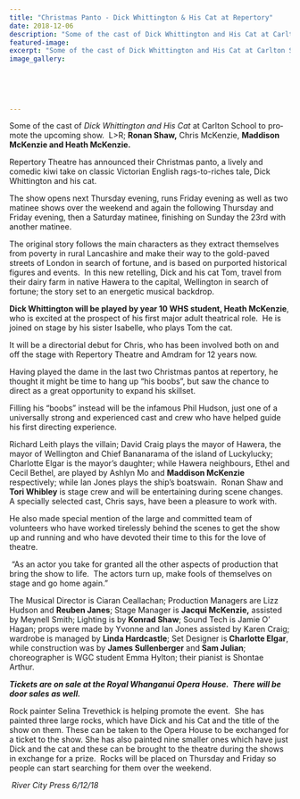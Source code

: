 ```yaml
---
title: "Christmas Panto - Dick Whittington & His Cat at Repertory"
date: 2018-12-06
description: "Some of the cast of Dick Whittington and His Cat at Carlton School to promote the upcoming show..."
featured-image: 
excerpt: "Some of the cast of Dick Whittington and His Cat at Carlton School to promote the upcoming show."
image_gallery:
    
    
    
    
    
---
```


<p class="BasicParagraph"><span class="CharacterStyle1"><span lang="EN-GB">Some of the cast of&nbsp;</span></span><em>Dick Whittington and His Cat</em>&nbsp;<span lang="EN-GB">at Carlton School to promote the upcoming show.&nbsp; L&gt;R; <strong>Ronan Shaw,</strong> Chris McKenzie, <strong>Maddison McKenzie and Heath McKenzie.</strong></span></p>
<p class="BasicParagraph">Repertory Theatre has announced their Christmas panto, a lively and comedic kiwi take on classic Victorian English rags-to-riches tale, Dick Whittington and his cat.</p>
<p class="BasicParagraph">The show opens next Thursday evening, runs Friday evening as well as two matinee shows over the weekend and again the following Thursday and Friday evening, then a Saturday matinee, finishing on Sunday the 23rd with another matinee.</p>
<p class="BasicParagraph">The original story follows the main characters as they extract themselves from poverty in rural Lancashire and make their way to the gold-paved streets of London in search of fortune, and is based on purported historical figures and events.&nbsp; In this new retelling, Dick and his cat Tom, travel from their dairy farm in native Hawera to the capital, Wellington in search of fortune; the story set to an energetic musical backdrop.&nbsp;</p>
<p class="BasicParagraph"><strong>Dick Whittington will be played by year 10 WHS student, Heath McKenzie</strong>, who is excited at the prospect of his first major adult theatrical role.&nbsp; He is joined on stage by his sister Isabelle, who plays Tom the cat.</p>
<p class="BasicParagraph">It will be a directorial debut for Chris, who has been involved both on and off the stage with Repertory Theatre and Amdram for 12 years now.</p>
<p class="BasicParagraph">Having played the dame in the last two Christmas pantos at repertory, he thought it might be time to hang up &ldquo;his boobs&rdquo;, but saw the chance to direct as a great opportunity to expand his skillset.</p>
<p class="BasicParagraph">Filling his &ldquo;boobs&rdquo; instead will be the infamous Phil Hudson, just one of a universally strong and experienced cast and crew who have helped guide his first directing experience.&nbsp;</p>
<p class="BasicParagraph">Richard Leith plays the villain; David Craig plays the mayor of Hawera, the mayor of Wellington and Chief Bananarama of the island of Luckylucky; Charlotte Elgar is the mayor&rsquo;s daughter; while Hawera neighbours, Ethel and Cecil Bethel, are played by Ashlyn Mo and <strong>Maddison McKenzie</strong> respectively; while Ian Jones plays the ship&rsquo;s boatswain.&nbsp; Ronan Shaw and <strong>Tori Whibley</strong> is stage crew and will be entertaining during scene changes.&nbsp; A specially selected cast, Chris says, have been a pleasure to work with.</p>
<p class="BasicParagraph">He also made special mention of the large and committed team of volunteers who have worked tirelessly behind the scenes to get the show up and running and who have devoted their time to this for the love of theatre.</p>
<p class="BasicParagraph">&nbsp;&ldquo;As an actor you take for granted all the other aspects of production that bring the show to life.&nbsp; The actors turn up, make fools of themselves on stage and go home again.&rdquo;</p>
<p class="BasicParagraph">The Musical Director is Ciaran Ceallachan; Production Managers are Lizz Hudson and <strong>Reuben Janes</strong>; Stage Manager is <strong>Jacqui McKenzie,</strong> assisted by Meynell Smith; Lighting is by <strong>Konrad Shaw</strong>; Sound Tech is Jamie O&rsquo; Hagan; props were made by Yvonne and Ian Jones assisted by Karen Craig; wardrobe is managed by <strong>Linda Hardcastle</strong>; Set Designer is<strong> Charlotte Elgar</strong>, while construction was by <strong>James Sullenberger</strong> and<strong> Sam Julian</strong>; choreographer is WGC student Emma Hylton; their pianist is Shontae Arthur.</p>
<p class="BasicParagraph"><em><strong>Tickets are on sale at the Royal Whanganui Opera House.&nbsp; There will be door sales as well.</strong></em></p>
<p class="BasicParagraph">Rock painter Selina Trevethick is helping promote the event.&nbsp; She has painted three large rocks, which have Dick and his Cat and the title of the show on them. These can be taken to the Opera House to be exchanged for a ticket to the show. She has also painted nine smaller ones which have just Dick and the cat and these can be brought to the theatre during the shows in exchange for a prize.&nbsp; Rocks will be placed on Thursday and Friday so people can start searching for them over the weekend.</p>
<p class="BasicParagraph"><em>&nbsp;River City Press 6/12/18</em>&nbsp;</p>


